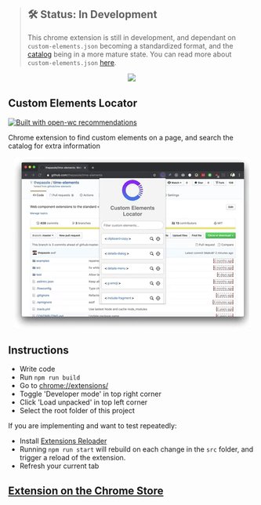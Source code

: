 > ## 🛠 Status: In Development
>
> This chrome extension is still in development, and dependant on `custom-elements.json` becoming a standardized format, and the [catalog](https://catalog.open-wc.org) being in a more mature state. You can read more about `custom-elements.json` [here](https://github.com/webcomponents/custom-elements-json/).

<p align="center">
  <img width="200" src="https://open-wc.org/hero.png"></img>
</p>

## Custom Elements Locator

[![Built with open-wc recommendations](https://img.shields.io/badge/built%20with-open--wc-blue.svg)](https://github.com/open-wc)

Chrome extension to find custom elements on a page, and search the catalog for extra information

<p align="center">
  <img src="./meta_assets/giphytime.gif"/
</p>

## Instructions

- Write code
- Run `npm run build`
- Go to [chrome://extensions/](chrome://extensions/)
- Toggle 'Developer mode' in top right corner
- Click 'Load unpacked' in top left corner
- Select the root folder of this project

If you are implementing and want to test repeatedly:

- Install [Extensions Reloader](https://chrome.google.com/webstore/detail/extensions-reloader/fimgfedafeadlieiabdeeaodndnlbhid)
- Running `npm run start` will rebuild on each change in the `src` folder, and trigger a reload of the extension.
- Refresh your current tab


## [Extension on the Chrome Store](https://chrome.google.com/webstore/detail/custom-elements-locator/eccplgjbdhhakefbjfibfhocbmjpkafc)